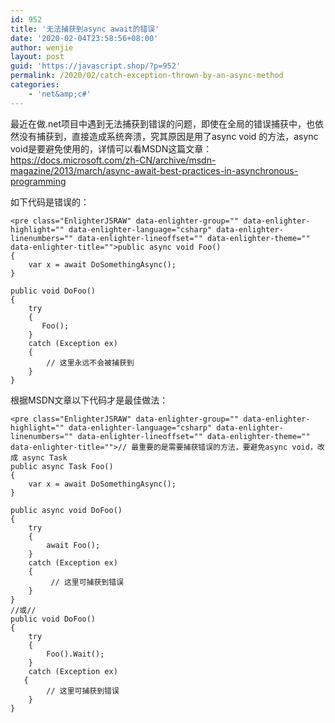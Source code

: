 ```yaml
---
id: 952
title: '无法捕获到async await的错误'
date: '2020-02-04T23:58:56+08:00'
author: wenjie
layout: post
guid: 'https://javascript.shop/?p=952'
permalink: /2020/02/catch-exception-thrown-by-an-async-method
categories:
    - 'net&amp;c#'
---
```


最近在做.net项目中遇到无法捕获到错误的问题，即使在全局的错误捕获中，也依然没有捕获到，直接造成系统奔溃，究其原因是用了async void 的方法，async void是要避免使用的，详情可以看MSDN这篇文章： <https://docs.microsoft.com/zh-CN/archive/msdn-magazine/2013/march/async-await-best-practices-in-asynchronous-programming>

如下代码是错误的：

```
<pre class="EnlighterJSRAW" data-enlighter-group="" data-enlighter-highlight="" data-enlighter-language="csharp" data-enlighter-linenumbers="" data-enlighter-lineoffset="" data-enlighter-theme="" data-enlighter-title="">public async void Foo()
{
    var x = await DoSomethingAsync();
}

public void DoFoo()
{
    try
    {
       Foo();
    }
    catch (Exception ex)
    {
        // 这里永远不会被捕获到
    }
}
```

根据MSDN文章以下代码才是最佳做法：

```
<pre class="EnlighterJSRAW" data-enlighter-group="" data-enlighter-highlight="" data-enlighter-language="csharp" data-enlighter-linenumbers="" data-enlighter-lineoffset="" data-enlighter-theme="" data-enlighter-title="">// 最重要的是需要捕获错误的方法，要避免async void，改成 async Task
public async Task Foo()
{
    var x = await DoSomethingAsync();
}

public async void DoFoo()
{
    try
    {
        await Foo();
    }
    catch (Exception ex)
    {
         // 这里可捕获到错误
    }
}
//或//
public void DoFoo()
{
    try
    {
        Foo().Wait();
    }
    catch (Exception ex)
   {
        // 这里可捕获到错误
    }
} 
```